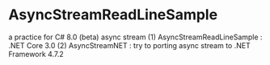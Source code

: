 # AsyncStreamReadLineSample
a practice for C# 8.0 (beta) async stream
(1) AsyncStreamReadLineSample : .NET Core 3.0
(2) AsyncStreamNET : try to porting async stream to .NET Framework 4.7.2
